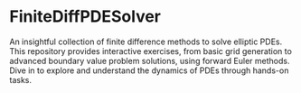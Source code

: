 # FiniteDiffPDESolver
An insightful collection of finite difference methods to solve elliptic PDEs. This repository provides interactive exercises, from basic grid generation to advanced boundary value problem solutions, using forward Euler methods. Dive in to explore and understand the dynamics of PDEs through hands-on tasks.
